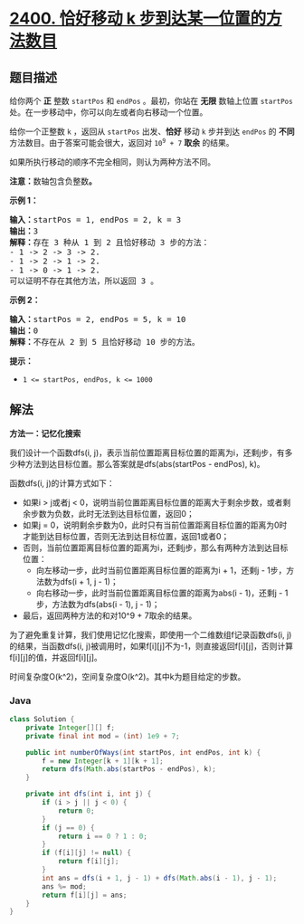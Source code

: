 # [2400. 恰好移动 k 步到达某一位置的方法数目](https://leetcode.cn/problems/number-of-ways-to-reach-a-position-after-exactly-k-steps)

## 题目描述

<p>给你两个 <strong>正</strong> 整数 <code>startPos</code> 和 <code>endPos</code> 。最初，你站在 <strong>无限</strong> 数轴上位置 <code>startPos</code> 处。在一步移动中，你可以向左或者向右移动一个位置。</p>

<p>给你一个正整数 <code>k</code> ，返回从 <code>startPos</code> 出发、<strong>恰好</strong> 移动 <code>k</code> 步并到达 <code>endPos</code> 的 <strong>不同</strong> 方法数目。由于答案可能会很大，返回对 <code>10<sup>9</sup> + 7</code> <strong>取余</strong> 的结果。</p>

<p>如果所执行移动的顺序不完全相同，则认为两种方法不同。</p>

<p><strong>注意：</strong>数轴包含负整数<strong>。</strong></p>

<p><strong>示例 1：</strong></p>

<pre><strong>输入：</strong>startPos = 1, endPos = 2, k = 3
<strong>输出：</strong>3
<strong>解释：</strong>存在 3 种从 1 到 2 且恰好移动 3 步的方法：
- 1 -&gt; 2 -&gt; 3 -&gt; 2.
- 1 -&gt; 2 -&gt; 1 -&gt; 2.
- 1 -&gt; 0 -&gt; 1 -&gt; 2.
可以证明不存在其他方法，所以返回 3 。</pre>

<p><strong>示例 2：</strong></p>

<pre><strong>输入：</strong>startPos = 2, endPos = 5, k = 10
<strong>输出：</strong>0
<strong>解释：</strong>不存在从 2 到 5 且恰好移动 10 步的方法。</pre>

<p><strong>提示：</strong></p>

<ul>
	<li><code>1 &lt;= startPos, endPos, k &lt;= 1000</code></li>
</ul>

## 解法

**方法一：记忆化搜索**

我们设计一个函数dfs(i, j)，表示当前位置距离目标位置的距离为i，还剩j步，有多少种方法到达目标位置。那么答案就是dfs(abs(startPos - endPos), k)。

函数dfs(i, j)的计算方式如下：

-   如果i > j或者j < 0，说明当前位置距离目标位置的距离大于剩余步数，或者剩余步数为负数，此时无法到达目标位置，返回0；
-   如果j = 0，说明剩余步数为0，此时只有当前位置距离目标位置的距离为0时才能到达目标位置，否则无法到达目标位置，返回1或者0；
-   否则，当前位置距离目标位置的距离为i，还剩j步，那么有两种方法到达目标位置：
    -   向左移动一步，此时当前位置距离目标位置的距离为i + 1，还剩j - 1步，方法数为dfs(i + 1, j - 1)；
    -   向右移动一步，此时当前位置距离目标位置的距离为abs(i - 1)，还剩j - 1步，方法数为dfs(abs(i - 1), j - 1)；
-   最后，返回两种方法的和对10^9 + 7取余的结果。

为了避免重复计算，我们使用记忆化搜索，即使用一个二维数组f记录函数dfs(i, j)的结果，当函数dfs(i, j)被调用时，如果f[i][j]不为-1，则直接返回f[i][j]，否则计算f[i][j]的值，并返回f[i][j]。

时间复杂度O(k^2)，空间复杂度O(k^2)。其中k为题目给定的步数。

### **Java**

```java
class Solution {
    private Integer[][] f;
    private final int mod = (int) 1e9 + 7;

    public int numberOfWays(int startPos, int endPos, int k) {
        f = new Integer[k + 1][k + 1];
        return dfs(Math.abs(startPos - endPos), k);
    }

    private int dfs(int i, int j) {
        if (i > j || j < 0) {
            return 0;
        }
        if (j == 0) {
            return i == 0 ? 1 : 0;
        }
        if (f[i][j] != null) {
            return f[i][j];
        }
        int ans = dfs(i + 1, j - 1) + dfs(Math.abs(i - 1), j - 1);
        ans %= mod;
        return f[i][j] = ans;
    }
}
```
